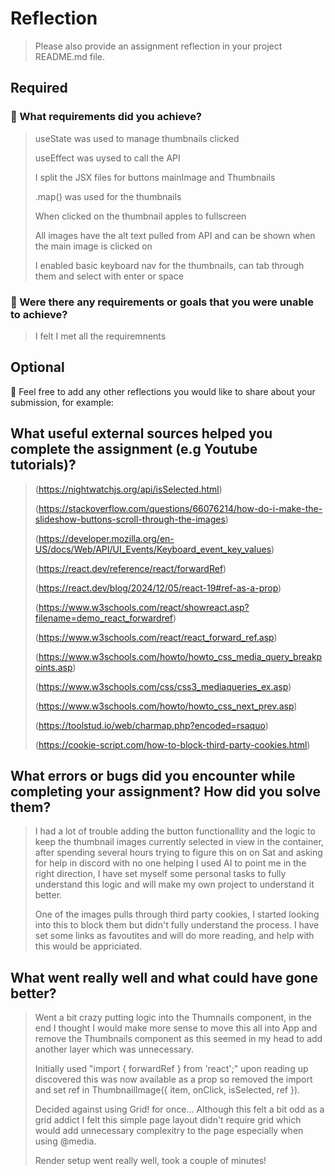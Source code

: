 # Reflection

> Please also provide an assignment reflection in your project README.md file.

## Required

### 🎯 What requirements did you achieve?

> useState was used to manage thumbnails clicked
>
> useEffect was uysed to call the API
>
> I split the JSX files for buttons mainImage and Thumbnails
>
> .map() was used for the thumbnails
>
> When clicked on the thumbnail apples to fullscreen
>
> All images have the alt text pulled from API and can be shown when the main image is clicked on
>
> I enabled basic keyboard nav for the thumbnails, can tab through them and select with enter or space

### 🎯 Were there any requirements or goals that you were unable to achieve?

> I felt I met all the requiremnents

## Optional

🏹 Feel free to add any other reflections you would like to share about your submission, for example:

## What useful external sources helped you complete the assignment (e.g Youtube tutorials)?

> (https://nightwatchjs.org/api/isSelected.html)
>
> (https://stackoverflow.com/questions/66076214/how-do-i-make-the-slideshow-buttons-scroll-through-the-images)
>
> (https://developer.mozilla.org/en-US/docs/Web/API/UI_Events/Keyboard_event_key_values)
>
> (https://react.dev/reference/react/forwardRef)
>
> (https://react.dev/blog/2024/12/05/react-19#ref-as-a-prop)
>
> (https://www.w3schools.com/react/showreact.asp?filename=demo_react_forwardref)
>
> (https://www.w3schools.com/react/react_forward_ref.asp)
>
> (https://www.w3schools.com/howto/howto_css_media_query_breakpoints.asp)
>
> (https://www.w3schools.com/css/css3_mediaqueries_ex.asp)
>
> (https://www.w3schools.com/howto/howto_css_next_prev.asp)
>
> (https://toolstud.io/web/charmap.php?encoded=rsaquo)
>
> (https://cookie-script.com/how-to-block-third-party-cookies.html)

## What errors or bugs did you encounter while completing your assignment? How did you solve them?

> I had a lot of trouble adding the button functionallity and the logic to keep the thumbnail images currently selected in view in the container, after spending several hours trying to figure this on on Sat and asking for help in discord with no one helping I used AI to point me in the right direction, I have set myself some personal tasks to fully understand this logic and will make my own project to understand it better.
>
> One of the images pulls through third party cookies, I started looking into this to block them but didn't fully understand the process. I have set some links as favoutites and will do more reading, and help with this would be appriciated.

## What went really well and what could have gone better?

> Went a bit crazy putting logic into the Thumnails component, in the end I thought I would make more sense to move this all into App and remove the Thumbnails component as this seemed in my head to add another layer which was unnecessary.
>
> Initially used "import { forwardRef } from 'react';" upon reading up discovered this was now available as a prop so removed the import and set ref in ThumbnailImage({ item, onClick, isSelected, ref }).
>
> Decided against using Grid! for once... Although this felt a bit odd as a grid addict I felt this simple page layout didn't require grid which would add unnecessary complexitry to the page especially when using @media.
>
> Render setup went really well, took a couple of minutes!
